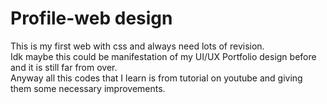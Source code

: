 # Profile-web design
This is my first web with css and always need lots of revision.
<br>Idk maybe this could be manifestation of my UI/UX Portfolio design before and it is still far from over.
<br>Anyway all this codes that I learn is from tutorial on youtube and giving them some necessary improvements.
